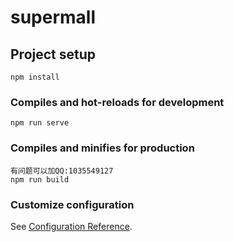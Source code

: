 # supermall

## Project setup
```
npm install
```

### Compiles and hot-reloads for development
```
npm run serve
```

### Compiles and minifies for production
```
有问题可以加QQ:1035549127
npm run build
```

### Customize configuration
See [Configuration Reference](https://cli.vuejs.org/config/).
